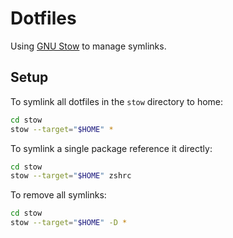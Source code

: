 # Dotfiles

Using [GNU Stow](https://www.gnu.org/software/stow/) to manage symlinks.

## Setup

To symlink all dotfiles in the `stow` directory to home:

```bash
cd stow
stow --target="$HOME" *
```

To symlink a single package reference it directly:

```bash
cd stow
stow --target="$HOME" zshrc
```

To remove all symlinks:

```bash
cd stow
stow --target="$HOME" -D *
```
